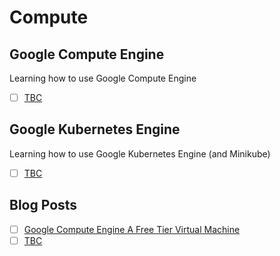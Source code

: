 # Compute

## Google Compute Engine

Learning how to use Google Compute Engine

- [ ] [TBC]()

## Google Kubernetes Engine

Learning how to use Google Kubernetes Engine (and Minikube)

- [ ] [TBC]()

## Blog Posts

- [ ] [Google Compute Engine A Free Tier Virtual Machine](https://richrose.dev/posts/cloud/google-cloud/gcp-virtual-machine/)
- [ ] [TBC]()
